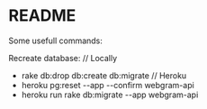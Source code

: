 # README

Some usefull commands:

Recreate database:
// Locally
 - rake db:drop db:create db:migrate
// Heroku
 - heroku pg:reset --app --confirm webgram-api
 - heroku run rake db:migrate --app webgram-api

